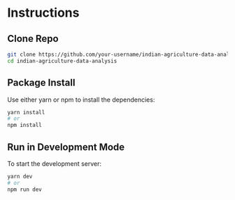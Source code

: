 # Instructions

## Clone Repo

```bash
git clone https://github.com/your-username/indian-agriculture-data-analysis.git
cd indian-agriculture-data-analysis
```

## Package Install
Use either yarn or npm to install the dependencies:
```bash
yarn install
# or
npm install
```

## Run in Development Mode
To start the development server:

```bash
yarn dev
# or
npm run dev
```

